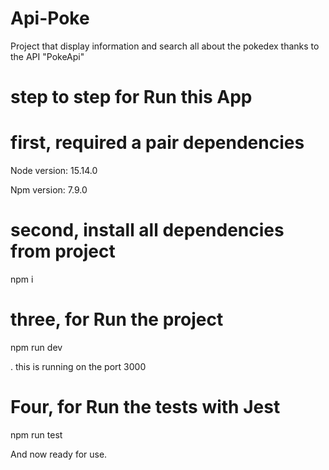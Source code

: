 # Api-Poke

Project that display information and search all about the pokedex thanks to the API "PokeApi"

# step to step for Run this App

# first, required a pair dependencies

Node version: 15.14.0

Npm version: 7.9.0

# second, install all dependencies from project

npm i

# three, for Run the project

npm run dev  

. this is running on the port 3000

# Four, for Run the tests with Jest 

npm run test

And now ready for use.


